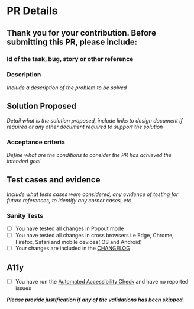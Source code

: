 # PR Details

## **Thank you for your contribution. Before submitting this PR, please include:**

### Id of the task, bug, story or other reference

### Description

_Include a description of the problem to be solved_

## Solution Proposed

_Detail what is the solution proposed, include links to design document if required or any other document required to support the solution_

### Acceptance criteria

_Define what are the conditions to consider the PR has achieved the intended goal_

## Test cases and evidence

_Include what tests cases were considered, any evidence of testing for future references, to identify any corner cases, etc_

### Sanity Tests

- [ ] You have tested all changes in Popout mode
- [ ] You have tested all changes in cross browsers i.e Edge, Chrome, Firefox, Safari and mobile devices(iOS and Android)
- [ ] Your changes are included in the [CHANGELOG](../CHANGE_LOG.md)

## A11y

- [ ] You have run the [Automated Accessibility Check](https://accessibilityinsights.io/docs/en/windows/getstarted/automatedchecks) and have no reported issues

***Please provide justification if any of the validations has been skipped.***
